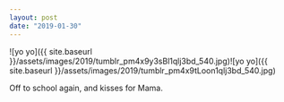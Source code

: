 ```yaml
---
layout: post
date: "2019-01-30"
---
```


![yo yo]({{ site.baseurl }}/assets/images/2019/tumblr_pm4x9y3sBl1qlj3bd_540.jpg)![yo yo]({{ site.baseurl }}/assets/images/2019/tumblr_pm4x9tLoon1qlj3bd_540.jpg)

Off to school again, and kisses for Mama.
